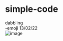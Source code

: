 # simple-code
dabbling  
-emoji 13/02/22  
![image](https://user-images.githubusercontent.com/66681363/153767700-a1fe5607-1d51-40e7-bdc9-e274c10a6c29.png)
